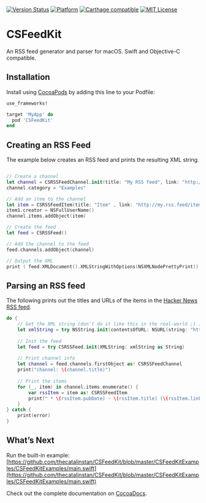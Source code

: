 [![Version Status](https://img.shields.io/cocoapods/v/CSFeedKit.svg?style=flat)](http://cocoadocs.org/docsets/CSFeedKit)  [![Platform](http://img.shields.io/cocoapods/p/CSFeedKit.svg?style=flat)](http://cocoapods.org/?q=CSFeedKit) [![Carthage compatible](https://img.shields.io/badge/Carthage-compatible-4BC51D.svg?style=flat)](https://github.com/Carthage/Carthage) [![MIT License](https://img.shields.io/badge/license-MIT-orange.svg?style=flat)](https://opensource.org/licenses/MIT)

# CSFeedKit

An RSS feed generator and parser for macOS. Swift and Objective-C compatible.

## Installation

Install using [CocoaPods](http://cocoapods.org) by adding this line to your Podfile:

````ruby
use_frameworks!

target 'MyApp' do
  pod 'CSFeedKit'
end
````

## Creating an RSS Feed

The example below creates an RSS feed and prints the resulting XML string.

```swift

// Create a channel
let channel = CSRSSFeedChannel.init(title: "My RSS feed", link: "http://my.rss.feed/", description: "My first CSFeedKit RSS feed")
channel.category = "Examples"

// Add an item to the channel
let item = CSRSSFeedItem(title: "Item" , link: "http://my.rss.feed/item", description: "The coolest item so far.");
item1.creator = NSFullUserName()
channel.items.addObject(item)

// Create the feed
let feed = CSRSSFeed()

// Add the channel to the feed
feed.channels.addObject(channel)

// Output the XML
print ( feed.XMLDocument().XMLStringWithOptions(NSXMLNodePrettyPrint))
```

## Parsing an RSS feed

The following prints out the titles and URLs of the items in the [Hacker News RSS feed](https://news.ycombinator.com/rss).

```swift
do {
	// Get the XML string (don't do it like this in the real-world ;) )
	let xmlString = try NSString.init(contentsOfURL: NSURL(string: "https://news.ycombinator.com/rss")!, encoding: NSUTF8StringEncoding)
	
	// Init the feed
	let feed = try CSRSSFeed.init(XMLString: xmlString as String)
	
	// Print channel info
	let channel = feed.channels.firstObject as! CSRSSFeedChannel
	print("channel: \(channel.title)")
	
	// Print the items
	for (_, item) in channel.items.enumerate() {
		var rssItem = item as! CSRSSFeedItem
		print(" * \(rssItem.pubDate) - \(rssItem.title) (\(rssItem.link))")
	}
} catch {
	print(error)
}
```

## What’s Next

Run the built-in example: [https://github.com/thecatalinstan/CSFeedKit/blob/master/CSFeedKitExamples/CSFeedKitExamples/main.swift](https://github.com/thecatalinstan/CSFeedKit/blob/master/CSFeedKitExamples/CSFeedKitExamples/main.swift)

Check out the complete documentation on [CocoaDocs](http://cocoadocs.org/docsets/CSFeedKit/).
